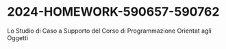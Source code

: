 # 2024-HOMEWORK-590657-590762
Lo Studio di Caso a Supporto del Corso di Programmazione Orientat agli Oggetti
